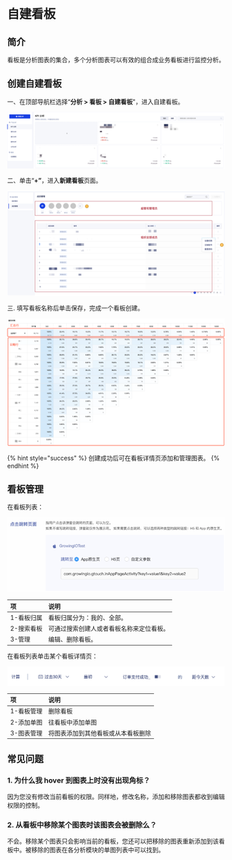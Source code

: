 # 自建看板

## 简介

看板是分析图表的集合，多个分析图表可以有效的组合成业务看板进行监控分析。

## 创建自建看板

一、在顶部导航栏选择“**分析 &gt; 看板 &gt; 自建看板**"，进入自建看板。

![&#x81EA;&#x5EFA;&#x770B;&#x677F;](../../.gitbook/assets/image%20%28117%29.png)

二、单击“**+”**，进入**新建看板**页面。

![&#x65B0;&#x5EFA;&#x770B;&#x677F;&#x9875;&#x9762;](../../.gitbook/assets/image%20%28141%29.png)

三. 填写看板名称后单击保存，完成一个看板创建。

![&#x770B;&#x677F;&#x8BE6;&#x60C5;&#x9875;](../../.gitbook/assets/image%20%28124%29.png)

{% hint style="success" %}
创建成功后可在看板详情页添加和管理图表。
{% endhint %}

## 看板管理

在看板列表：

![&#x770B;&#x677F;&#x5217;&#x8868;](../../.gitbook/assets/image%20%28147%29.png)

| 项 | 说明 |
| :--- | :--- |
| 1-看板归属 | 看板归属分为：我的、全部。 |
| 2-搜索看板 | 可通过搜索创建人或者看板名称来定位看板。 |
| 3-管理 | 编辑、删除看板。 |

在看板列表单击某个看板详情页：

![&#x770B;&#x677F;&#x8BE6;&#x60C5;&#x9875;](../../.gitbook/assets/image%20%2861%29.png)

| 项 | 说明 |
| :--- | :--- |
| 1-看板管理 | 删除看板 |
| 2-添加单图 | 往看板中添加单图 |
| 3-图表管理 | 将图表添加到其他看板或从本看板删除 |

## 常见问题

### 1. **为什么我 hover 到图表上时没有出现角标？**

因为您没有修改当前看板的权限。同样地，修改名称，添加和移除图表都收到编辑权限的控制。

### 2.  **从看板中移除某个图表时该图表会被删除么？**

不会。移除某个图表只会影响当前的看板，您还可以把移除的图表重新添加到该看板中。被移除的图表在各分析模块的单图列表中可以找到。

